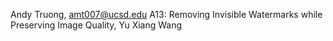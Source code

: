 Andy Truong, amt007@ucsd.edu
A13: Removing Invisible Watermarks while Preserving Image Quality, Yu Xiang Wang
